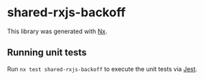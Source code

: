 # shared-rxjs-backoff

This library was generated with [Nx](https://nx.dev).

## Running unit tests

Run `nx test shared-rxjs-backoff` to execute the unit tests via [Jest](https://jestjs.io).
